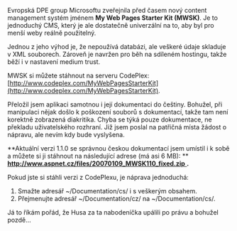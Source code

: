 <!-- dcterms:identifier = aspnetcz#132 -->
<!-- dcterms:title = My web pages starter kit - jednoduchý CMS v češtině -->
<!-- dcterms:abstract = K dispozici je nová verze jednoduchého, ale schopného, CMS jménem "My web pages starter kit". Lokalizoval jsem aplikaci do češtiny. Pokud jste si ji už stáhli a zlobí vám diakritika, návod najdete v článku. -->
<!-- np9:categoryId = 7 -->
<!-- x4w:category = Software -->
<!-- np9:authorId = 1 -->
<!-- np9:authorEmail = michal.valasek@altairis.cz -->
<!-- dcterms:creator = Michal Altair Valášek -->
<!-- dcterms:created = 2007-01-09T20:55:48.173+01:00 -->
<!-- dcterms:date = 2007-01-09T20:55:48.173+01:00 -->

Evropská DPE group Microsoftu zveřejnila před časem nový content management systém jménem **My Web Pages Starter Kit (MWSK)**. Je to jednoduchý CMS, který je ale dostatečně univerzální na to, aby byl pro menší weby reálně použitelný. 

Jednou z jeho výhod je, že nepoužívá databázi, ale veškeré údaje skladuje v XML souborech. Zároveň je navržen pro běh na sdíleném hostingu, takže běží i v nastavení medium trust.

MWSK si můžete stáhnout na serveru CodePlex: [http://www.codeplex.com/MyWebPagesStarterKit](http://www.codeplex.com/MyWebPagesStarterKit).

Přeložil jsem aplikaci samotnou i její dokumentaci do češtiny. Bohužel, při manipulaci nějak došlo k poškození souborů s dokumentací, takže tam není korektně zobrazená diakritika. Chyba se týká pouze dokumentace, ne překladu uživatelského rozhraní. Již jsem poslal na patřičná místa žádost o nápravu, ale nevím kdy bude vyslyšena.

 **Aktuální verzi 1.1.0 se správnou českou dokumentací jsem umístil i k sobě a můžete si ji stáhnout na následující adrese (má asi 6 MB): ** [ **http://www.aspnet.cz/files/20070109_MWSK110_fixed.zip** ](https://www.cdn.altairis.cz/Blog/2007/20070109_MWSK110_fixed.zip) **.** 

Pokud jste si stáhli verzi z CodePlexu, je náprava jednoduchá:

1.  Smažte adresář ~/Documentation/cs/ i s veškerým obsahem.
2.  Přejmenujte adresář ~/Documentation/cz/ na ~/Documentation/cs/.

Já to říkám pořád, že Husa za ta nabodeníčka upálili po právu a bohužel pozdě...